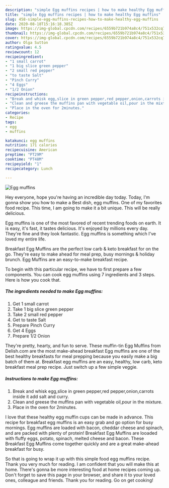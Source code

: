 ```yaml
---
description: "simple Egg muffins recipes | how to make healthy Egg muffins"
title: "simple Egg muffins recipes | how to make healthy Egg muffins"
slug: 458-simple-egg-muffins-recipes-how-to-make-healthy-egg-muffins
date: 2020-08-18T15:16:18.385Z
image: https://img-global.cpcdn.com/recipes/6559b721b974a8c4/751x532cq70/egg-muffins-recipe-main-photo.jpg
thumbnail: https://img-global.cpcdn.com/recipes/6559b721b974a8c4/751x532cq70/egg-muffins-recipe-main-photo.jpg
cover: https://img-global.cpcdn.com/recipes/6559b721b974a8c4/751x532cq70/egg-muffins-recipe-main-photo.jpg
author: Olga Sutton
ratingvalue: 4.5
reviewcount: 12
recipeingredient:
- "1 small carrot"
- "1 big slice green pepper"
- "2 small red pepper"
- "to taste Salt"
- "Pinch Curry"
- "4 Eggs"
- "1/2 Onion"
recipeinstructions:
- "Break and whisk egg,slice in green pepper,red pepper,onion,carrots inside it add salt and curry."
- "Clean and greese the muffins pan with vegetable oil,pour in the mixture."
- "Place in the oven for 2minutes."
categories:
- Recipe
tags:
- egg
- muffins

katakunci: egg muffins 
nutrition: 171 calories
recipecuisine: American
preptime: "PT29M"
cooktime: "PT48M"
recipeyield: "1"
recipecategory: Lunch

---
```



![Egg muffins](https://img-global.cpcdn.com/recipes/6559b721b974a8c4/751x532cq70/egg-muffins-recipe-main-photo.jpg)

Hey everyone, hope you're having an incredible day today. Today, I'm gonna show you how to make a Best dish, egg muffins. One of my favorites food recipe. This time, I am going to make it a bit unique. This will be really delicious.

Egg muffins is one of the most favored of recent trending foods on earth. It is easy, it's fast, it tastes delicious. It's enjoyed by millions every day. They're fine and they look fantastic. Egg muffins is something which I've loved my entire life.

Breakfast Egg Muffins are the perfect low carb &amp; keto breakfast for on the go. They&#39;re easy to make ahead for meal prep, busy mornings &amp; holiday brunch. Egg Muffins are an easy-to-make breakfast recipe.


To begin with this particular recipe, we have to first prepare a few components. You can cook egg muffins using 7 ingredients and 3 steps. Here is how you cook that.

<!--inarticleads1-->

##### The ingredients needed to make Egg muffins:

1. Get 1 small carrot
1. Take 1 big slice green pepper
1. Take 2 small red pepper
1. Get to taste Salt
1. Prepare Pinch Curry
1. Get 4 Eggs
1. Prepare 1/2 Onion


They&#39;re pretty, hearty, and fun to serve. These muffin-tin Egg Muffins from Delish.com are the most make-ahead breakfast Egg muffins are one of the best healthy breakfasts for meal prepping because you easily make a big batch of them at. Breakfast egg muffins are an easy, healthy, low carb, keto breakfast meal prep recipe. Just switch up a few simple veggie. 

<!--inarticleads2-->

##### Instructions to make Egg muffins:

1. Break and whisk egg,slice in green pepper,red pepper,onion,carrots inside it add salt and curry.
1. Clean and greese the muffins pan with vegetable oil,pour in the mixture.
1. Place in the oven for 2minutes.


I love that these healthy egg muffin cups can be made in advance. This recipe for breakfast egg muffins is an easy grab and go option for busy mornings. Egg muffins are loaded with bacon, cheddar cheese and spinach, and are packed with plenty of protein! Breakfast Egg Muffins are looaded with fluffy eggs, potato, spinach, melted cheese and bacon. These Breakfast Egg Muffins come together quickly and are a great make-ahead breakfast for busy. 

So that is going to wrap it up with this simple food egg muffins recipe. Thank you very much for reading. I am confident that you will make this at home. There's gonna be more interesting food at home recipes coming up. Don't forget to save this page in your browser, and share it to your loved ones, colleague and friends. Thank you for reading. Go on get cooking!
